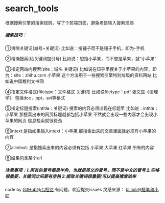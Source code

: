 # search_tools
根据搜索引擎的搜索规则，写了个前端页面，避免老是输入搜索规则



##### 搜索技巧：
①排除关键词(减号+关键词) 比如说：搜锤子而不是锤子手机，即为-手机

②精确搜索(给关键词加引号) 比如说：想搜小苹果，而不想是苹果，就“小苹果”

③指定网站内搜索(site：域名 关键词) 比如说在知乎里搜关于小苹果的内容，即为：site：zhihu.com 小苹果 这个方法用于一些搜索引擎特别垃圾的资料网站 比如说中国裁判文书网

④指定文件格式(filetype：文件格式 关键词) 比如说filetype：pdf 张文显《法理学》 包括doc，ppt，avi等格式

⑤指定标题搜索(intitle：关键词) 搜索的内容必须出现在标题里 比如说：intitle：小苹果 那搜索出来的网页标题就都包括小苹果 不然就会出现一些内容才会出现小苹果的网页 信息检索就很费劲

⑥intext:是指如果输入intext：小苹果,那搜索出来的文章里面就必须有小苹果的内容

⑦allintext: 是指搜索出来的内容必须有包括 小苹果 大苹果 红苹果 所有的内容

⑧结果包含某个url

##### 注意事项：1.所有的冒号都是半角，也就是英文的冒号，而不是中文的冒号 2.空格很重要，关键词之间要有空格 3.提取关键词很重要(可以提高搜索效率
code by [GitHub@韦相铭](https://github.com/bestming),有问题，欢迎提交issues
灵感来源： [bilibili@蜡笔和小勋](https://www.bilibili.com/video/BV1YK4y1t7bg?t=437)

